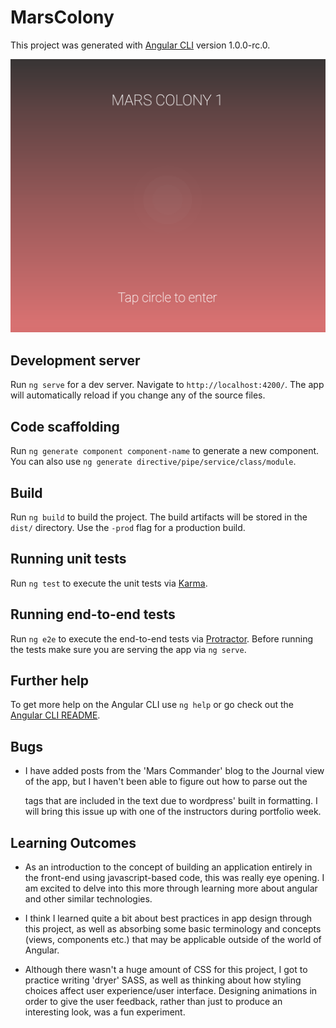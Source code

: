 # MarsColony

This project was generated with [Angular CLI](https://github.com/angular/angular-cli) version 1.0.0-rc.0.

![Alt text](/src/assets/images/screen-shot.png?raw=true "Optional Title")

## Development server
Run `ng serve` for a dev server. Navigate to `http://localhost:4200/`. The app will automatically reload if you change any of the source files.

## Code scaffolding

Run `ng generate component component-name` to generate a new component. You can also use `ng generate directive/pipe/service/class/module`.

## Build

Run `ng build` to build the project. The build artifacts will be stored in the `dist/` directory. Use the `-prod` flag for a production build.

## Running unit tests

Run `ng test` to execute the unit tests via [Karma](https://karma-runner.github.io).

## Running end-to-end tests

Run `ng e2e` to execute the end-to-end tests via [Protractor](http://www.protractortest.org/).
Before running the tests make sure you are serving the app via `ng serve`.

## Further help

To get more help on the Angular CLI use `ng help` or go check out the [Angular CLI README](https://github.com/angular/angular-cli/blob/master/README.md).

## Bugs

* I have added posts from the 'Mars Commander' blog to the Journal view of the app, but I haven't been able to figure out how to parse out the <p> tags that are included in the text due to wordpress' built in formatting. I will bring this issue up with one of the instructors during portfolio week.

## Learning Outcomes

* As an introduction to the concept of building an application entirely in the front-end using javascript-based code, this was really eye opening. I am excited to delve into this more through learning more about angular and other similar technologies.

* I think I learned quite a bit about best practices in app design through this project, as well as absorbing some basic terminology and concepts (views, components etc.) that may be applicable outside of the world of Angular.

* Although there wasn't a huge amount of CSS for this project, I got to practice writing 'dryer' SASS, as well as thinking about how styling choices affect user experience/user interface. Designing animations in order to give the user feedback, rather than just to produce an interesting look, was a fun experiment.




